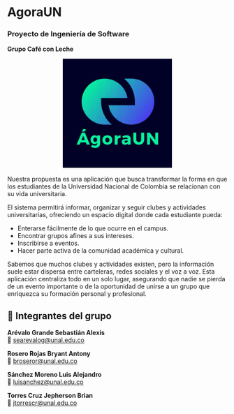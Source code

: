 # AgoraUN  
### Proyecto de Ingeniería de Software  
**Grupo Café con Leche**

<p align="center">
  <img src="./Proyecto/logo Agora.jpg" alt="Logo de AgoraUN" width="250"/>
</p>
 

Nuestra propuesta es una aplicación que busca transformar la forma en que los estudiantes de la Universidad Nacional de Colombia se relacionan con su vida universitaria.  

El sistema permitirá informar, organizar y seguir clubes y actividades universitarias, ofreciendo un espacio digital donde cada estudiante pueda:  
- Enterarse fácilmente de lo que ocurre en el campus.  
- Encontrar grupos afines a sus intereses.  
- Inscribirse a eventos.  
- Hacer parte activa de la comunidad académica y cultural.  

Sabemos que muchos clubes y actividades existen, pero la información suele estar dispersa entre carteleras, redes sociales y el voz a voz. Esta aplicación centraliza todo en un solo lugar, asegurando que nadie se pierda de un evento importante o de la oportunidad de unirse a un grupo que enriquezca su formación personal y profesional.  



## 👥 Integrantes del grupo  

**Arévalo Grande Sebastián Alexis**  
📧 searevalog@unal.edu.co  

**Rosero Rojas Bryant Antony**  
📧 broseror@unal.edu.co  

**Sánchez Moreno Luis Alejandro**  
📧 luisanchez@unal.edu.co  

**Torres Cruz Jepherson Brian**  
📧 jtorrescr@unal.edu.co  


  






